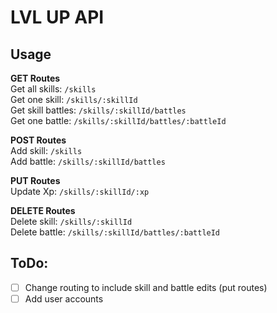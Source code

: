 # LVL UP API

## Usage

**GET Routes**  
Get all skills: ```/skills```  
Get one skill: ```/skills/:skillId```  
Get skill battles: ```/skills/:skillId/battles```  
Get one battle: ```/skills/:skillId/battles/:battleId``` 

**POST Routes**  
Add skill: ```/skills```  
Add battle: ```/skills/:skillId/battles``` 

**PUT Routes**  
Update Xp: ```/skills/:skillId/:xp```  

**DELETE Routes**  
Delete skill: ```/skills/:skillId```  
Delete battle: ```/skills/:skillId/battles/:battleId```

## ToDo:  
- [ ] Change routing to include skill and battle edits (put routes)
- [ ] Add user accounts